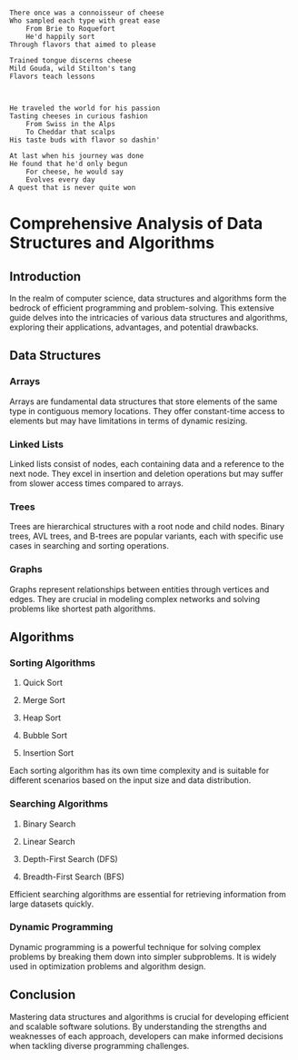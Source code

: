 ```
```

```
There once was a connoisseur of cheese
Who sampled each type with great ease
    From Brie to Roquefort
    He'd happily sort
Through flavors that aimed to please
```

```
Trained tongue discerns cheese
Mild Gouda, wild Stilton's tang
Flavors teach lessons
```

```


He traveled the world for his passion
Tasting cheeses in curious fashion
    From Swiss in the Alps
    To Cheddar that scalps
His taste buds with flavor so dashin'

At last when his journey was done
He found that he'd only begun
    For cheese, he would say
    Evolves every day
A quest that is never quite won
```

# Comprehensive Analysis of Data Structures and Algorithms

## Introduction

In the realm of computer science, data structures and algorithms form the bedrock of efficient programming and problem-solving. This extensive guide delves into the intricacies of various data structures and algorithms, exploring their applications, advantages, and potential drawbacks.

## Data Structures

### Arrays

Arrays are fundamental data structures that store elements of the same type in contiguous memory locations. They offer constant-time access to elements but may have limitations in terms of dynamic resizing.

### Linked Lists

Linked lists consist of nodes, each containing data and a reference to the next node. They excel in insertion and deletion operations but may suffer from slower access times compared to arrays.

### Trees

Trees are hierarchical structures with a root node and child nodes. Binary trees, AVL trees, and B-trees are popular variants, each with specific use cases in searching and sorting operations.

### Graphs

Graphs represent relationships between entities through vertices and edges. They are crucial in modeling complex networks and solving problems like shortest path algorithms.

## Algorithms

### Sorting Algorithms

1. Quick Sort

2. Merge Sort

3. Heap Sort

4. Bubble Sort

5. Insertion Sort

Each sorting algorithm has its own time complexity and is suitable for different scenarios based on the input size and data distribution.

### Searching Algorithms

1. Binary Search

2. Linear Search

3. Depth-First Search (DFS)

4. Breadth-First Search (BFS)

Efficient searching algorithms are essential for retrieving information from large datasets quickly.

### Dynamic Programming

Dynamic programming is a powerful technique for solving complex problems by breaking them down into simpler subproblems. It is widely used in optimization problems and algorithm design.

## Conclusion

Mastering data structures and algorithms is crucial for developing efficient and scalable software solutions. By understanding the strengths and weaknesses of each approach, developers can make informed decisions when tackling diverse programming challenges.
